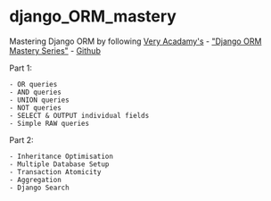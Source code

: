 # django_ORM_mastery

Mastering Django ORM by following [Very Acadamy's](https://www.youtube.com/c/veryacademy) - ["Django ORM Mastery Series"](https://www.youtube.com/watch?v=iQF6pln3Gog&list=PLOLrQ9Pn6cazjoDEnwzcdWWf4SNS0QZml)  - 
  [Github](https://github.com/veryacademy/Django-ORM-Mastery-DJ003)

Part 1:
```
- OR queries
- AND queries
- UNION queries
- NOT queries
- SELECT & OUTPUT individual fields
- Simple RAW queries
```

Part 2:
```
- Inheritance Optimisation
- Multiple Database Setup
- Transaction Atomicity
- Aggregation
- Django Search
```
